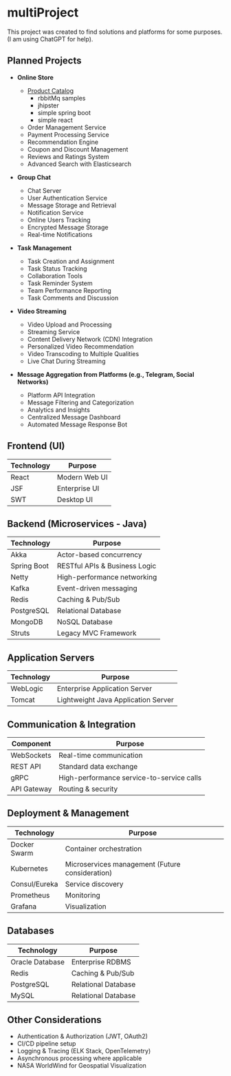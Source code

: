 # multiProject

This project was created to find solutions and platforms for some purposes. (I am using ChatGPT for help).

## Planned Projects

- **Online Store**
    - [Product Catalog](./Product_Catalog_Service/Product_Catalog_Service.md) 
       - rbbitMq  samples 
       - jhipster
       - simple spring boot
       - simple react
    - Order Management Service
    - Payment Processing Service
    - Recommendation Engine
    - Coupon and Discount Management
    - Reviews and Ratings System
    - Advanced Search with Elasticsearch

- **Group Chat**
    - Chat Server
    - User Authentication Service
    - Message Storage and Retrieval
    - Notification Service
    - Online Users Tracking
    - Encrypted Message Storage
    - Real-time Notifications

- **Task Management**
    - Task Creation and Assignment
    - Task Status Tracking
    - Collaboration Tools
    - Task Reminder System
    - Team Performance Reporting
    - Task Comments and Discussion

- **Video Streaming**
    - Video Upload and Processing
    - Streaming Service
    - Content Delivery Network (CDN) Integration
    - Personalized Video Recommendation
    - Video Transcoding to Multiple Qualities
    - Live Chat During Streaming

- **Message Aggregation from Platforms (e.g., Telegram, Social Networks)**
    - Platform API Integration
    - Message Filtering and Categorization
    - Analytics and Insights
    - Centralized Message Dashboard
    - Automated Message Response Bot

## Frontend (UI)

| Technology | Purpose |
|------------|---------|
| React | Modern Web UI |
| JSF | Enterprise UI |
| SWT | Desktop UI |

## Backend (Microservices - Java)

| Technology | Purpose |
|------------|---------|
| Akka | Actor-based concurrency |
| Spring Boot | RESTful APIs & Business Logic |
| Netty | High-performance networking |
| Kafka | Event-driven messaging |
| Redis | Caching & Pub/Sub |
| PostgreSQL | Relational Database |
| MongoDB | NoSQL Database |
| Struts | Legacy MVC Framework |

## Application Servers

| Technology | Purpose |
|------------|---------|
| WebLogic | Enterprise Application Server |
| Tomcat | Lightweight Java Application Server |

## Communication & Integration

| Component | Purpose |
|------------|---------|
| WebSockets | Real-time communication |
| REST API | Standard data exchange |
| gRPC | High-performance service-to-service calls |
| API Gateway | Routing & security |

## Deployment & Management

| Technology | Purpose |
|------------|---------|
| Docker Swarm | Container orchestration |
| Kubernetes | Microservices management (Future consideration) |
| Consul/Eureka | Service discovery |
| Prometheus | Monitoring |
| Grafana | Visualization |

## Databases

| Technology | Purpose |
|------------|---------|
| Oracle Database | Enterprise RDBMS |
| Redis | Caching & Pub/Sub |
| PostgreSQL | Relational Database |
| MySQL | Relational Database |

## Other Considerations

- Authentication & Authorization (JWT, OAuth2)
- CI/CD pipeline setup
- Logging & Tracing (ELK Stack, OpenTelemetry)
- Asynchronous processing where applicable
- NASA WorldWind for Geospatial Visualization